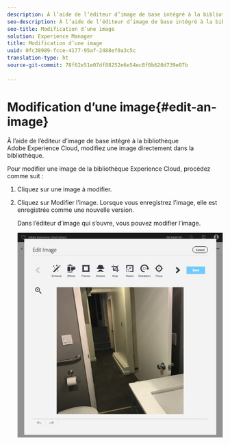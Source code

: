 ```yaml
---
description: À l’aide de l’éditeur d’image de base intégré à la bibliothèque Adobe Experience Cloud, modifiez une image directement dans la bibliothèque.
seo-description: À l’aide de l’éditeur d’image de base intégré à la bibliothèque Adobe Experience Cloud, modifiez une image directement dans la bibliothèque.
seo-title: Modification d’une image
solution: Experience Manager
title: Modification d’une image
uuid: 0fc38989-fcce-4177-95af-2488ef0a3c5c
translation-type: ht
source-git-commit: 78f62e51e07df88252e6e54ec8f0b620d739e07b

---
```



# Modification d’une image{#edit-an-image}

À l’aide de l’éditeur d’image de base intégré à la bibliothèque Adobe Experience Cloud, modifiez une image directement dans la bibliothèque.

Pour modifier une image de la bibliothèque Experience Cloud, procédez comme suit :

1. Cliquez sur une image à modifier.
1. Cliquez sur Modifier l’image. Lorsque vous enregistrez l’image, elle est enregistrée comme une nouvelle version.

   Dans l’éditeur d’image qui s’ouvre, vous pouvez modifier l’image.

   ![](assets/library_image_editor.png)

